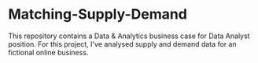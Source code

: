 # Matching-Supply-Demand
This repository contains a Data &amp; Analytics business case for Data Analyst position. For this project, I've analysed supply and demand data for an fictional online business.
